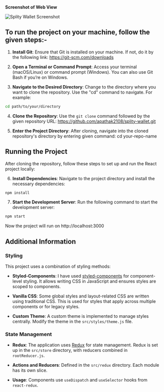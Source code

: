 **Screenshot of Web View**

![Splity Wallet Screenshot](https://i.postimg.cc/52JQH7CZ/Splity-Wallet.png)

## To run the project on your machine, follow the given steps:-

1. **Install Git**: Ensure that Git is installed on your machine. If not, do it by the following link:
   https://git-scm.com/downloads

2. **Open a Terminal or Command Prompt**: Access your terminal (macOS/Linux) or command prompt (Windows). You can also use Git Bash if you’re on Windows.

3. **Navigate to the Desired Directory**: Change to the directory where you want to clone the repository. Use the "cd" command to navigate. For example:

```bash
cd path/to/your/directory
```

4. **Clone the Repository**: Use the `git clone` command followed by the given repository URL:
   https://github.com/apathak2108/splity-wallet.git

5. **Enter the Project Directory**: After cloning, navigate into the cloned repository's directory by entering given command:
   cd your-repo-name

## Running the Project

After cloning the repository, follow these steps to set up and run the React project locally:

6. **Install Dependencies**: Navigate to the project directory and install the necessary dependencies:

```bash
npm install
```

7. **Start the Development Server**: Run the following command to start the development server:

```bash
npm start
```

Now the project will run on http://localhost:3000

## Additional Information

### Styling

This project uses a combination of styling methods:

- **Styled-Components**: I have used [styled-components](https://styled-components.com/) for component-level styling. It allows writing CSS in JavaScript and ensures styles are scoped to components.

- **Vanilla CSS**: Some global styles and layout-related CSS are written using traditional CSS. This is used for styles that apply across multiple components or for legacy styles.

- **Custom Theme**: A custom theme is implemented to manage styles centrally. Modify the theme in the `src/styles/theme.js` file.

### State Management

- **Redux**: The application uses [Redux](https://redux.js.org/) for state management. Redux is set up in the `src/store` directory, with reducers combined in `rootReducer.js`.

- **Actions and Reducers**: Defined in the `src/redux` directory. Each module has its own slice.

- **Usage**: Components use `useDispatch` and `useSelector` hooks from `react-redux`.

